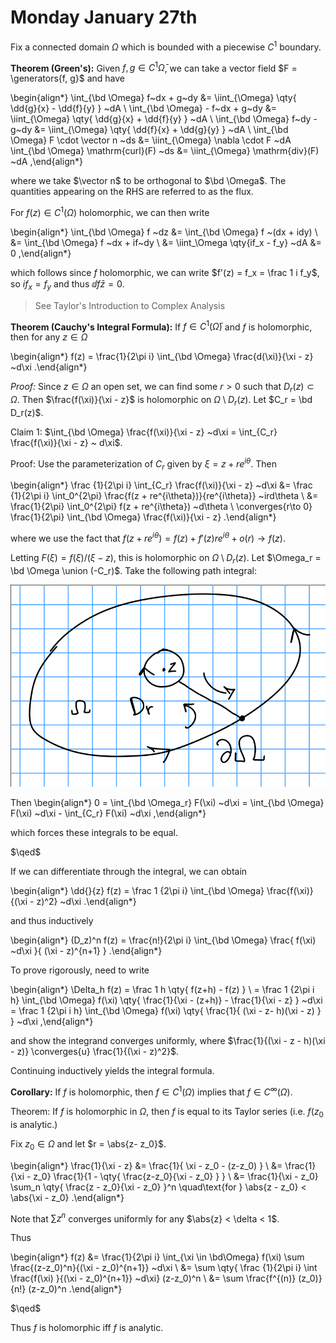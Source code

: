 # Monday January 27th

Fix a connected domain $\Omega$ which is bounded with a piecewise $C^1$ boundary. 

**Theorem (Green's):**
Given $f, g \in C^1 \bar \Omega$, we can take a vector field $F = \generators{f, g}$ and have

\begin{align*}
\int_{\bd \Omega} f~dx + g~dy &= \iint_{\Omega} \qty{ \dd{g}{x} - \dd{f}{y}  } ~dA \\
\int_{\bd \Omega} - f~dx + g~dy &= \iint_{\Omega} \qty{ \dd{g}{x} + \dd{f}{y}  } ~dA \\
\int_{\bd \Omega} f~dy - g~dy &= \iint_{\Omega} \qty{ \dd{f}{x} + \dd{g}{y}  } ~dA \\
\int_{\bd \Omega} F \cdot \vector n ~ds &= \iint_{\Omega} \nabla \cdot F ~dA
\int_{\bd \Omega} \mathrm{curl}(F) ~ds &= \iint_{\Omega} \mathrm{div}(F) ~dA
,\end{align*}

where we take $\vector n$ to be orthogonal to $\bd \Omega$.
The quantities appearing on the RHS are referred to as the flux.

For $f(z) \in C^1(\Omega)$ holomorphic, we can then write

\begin{align*}
\int_{\bd \Omega} f ~dz
&= \int_{\bd \Omega} f ~(dx + idy) \\
&= \int_{\bd \Omega} f ~dx + if~dy \\
&= \iint_\Omega \qty{if_x - f_y} ~dA
&= 0
,\end{align*}

which follows since $f$ holomorphic, we can write $f'(z) = f_x = \frac 1 i f_y$, so $i f_x = f_y$ and thus $\dd{f}{\bar z} = 0$.

> See Taylor's Introduction to Complex Analysis

**Theorem (Cauchy's Integral Formula):**
If $f\in C^1(\bar \Omega)$ and $f$ is holomorphic, then for any $z\in \Omega$

\begin{align*}
f(z) = \frac{1}{2\pi i} \int_{\bd \Omega} \frac{d(\xi)}{\xi - z} ~d\xi
.\end{align*}

*Proof:*
Since $z\in \Omega$ an open set, we can find some $r> 0$ such that $D_r(z) \subset \Omega$.
Then $\frac{f(\xi)}{\xi - z}$ is holomorphic on $\Omega\setminus D_r(z)$.
Let $C_r = \bd D_r(z)$.

Claim 1:
$\int_{\bd \Omega} \frac{f(\xi)}{\xi - z} ~d\xi = \int_{C_r} \frac{f(\xi)}{\xi - z} ~ d\xi$.

Proof:
Use the parameterization of $C_r$ given by $\xi = z + re^{i\theta}$.
Then

\begin{align*}
\frac {1}{2\pi i} \int_{C_r} \frac{f(\xi)}{\xi - z} ~d\xi 
&= \frac {1}{2\pi i} \int_0^{2\pi} \frac{f(z + re^{i\theta})}{re^{i\theta}} ~ird\theta \\
&= \frac{1}{2\pi} \int_0^{2\pi} f(z + re^{i\theta}) ~d\theta \\
\converges{r\to 0} \frac{1}{2\pi} \int_{\bd \Omega} \frac{f(\xi)}{\xi - z}
.\end{align*}

where we use the fact that $f(z + re^{i\theta}) = f(z) + f'(z)re^{i\theta} + o(r) \to f(z)$.

Letting $F(\xi) = f(\xi)/(\xi - z)$, this is holomorphic on $\Omega\setminus D_r(z)$.
Let $\Omega_r = \bd \Omega \union (-C_r)$.
Take the following path integral:


![Image](figures/2020-01-27-13:59.png)

Then
\begin{align*}
0 = \int_{\bd \Omega_r} F(\xi) ~d\xi = \int_{\bd \Omega} F(\xi) ~d\xi - \int_{C_r} F(\xi) ~d\xi
,\end{align*}

which forces these integrals to be equal.

$\qed$

If we can differentiate through the integral, we can obtain

\begin{align*}
\dd{}{z} f(z) = \frac 1 {2\pi i} \int_{\bd \Omega} \frac{f(\xi)}{(\xi - z)^2} ~d\xi
.\end{align*}

and thus inductively

\begin{align*}
(D_z)^n f(z) = \frac{n!}{2\pi i} \int_{\bd \Omega} \frac{ f(\xi) ~d\xi  }{ (\xi - z)^{n+1}  }
.\end{align*}

To prove rigorously, need to write

\begin{align*}
\Delta_h f(z) 
= \frac 1 h \qty{ f(z+h) - f(z) } \\
= \frac 1 {2\pi i h} \int_{\bd \Omega} f(\xi) \qty{ \frac{1}{\xi - (z+h)} - \frac{1}{\xi - z}  } ~d\xi
= \frac 1 {2\pi i h} \int_{\bd \Omega} f(\xi) \qty{ \frac{1}{ (\xi - z- h)(\xi - z)  }  } ~d\xi
,\end{align*}

and show the integrand converges uniformly, where $\frac{1}{(\xi - z - h)(\xi - z)} \converges{u} \frac{1}{(\xi - z)^2}$.

Continuing inductively yields the integral formula. 

**Corollary:**
If $f$ is holomorphic, then $f\in C^1(\Omega)$ implies that $f \in C^\infty(\Omega)$.

Theorem: 
If $f$ is holomorphic in $\Omega$, then $f$ is equal to its Taylor series (i.e. $f(z_0$ is analytic.)

Fix $z_0 \in \Omega$ and let $r = \abs{z- z_0}$.

\begin{align*}
\frac{1}{\xi - z} 
&= \frac{1}{ \xi - z_0 - (z-z_0)  } \\
&= \frac{1}{\xi - z_0} \frac{1}{1 - \qty{ \frac{z-z_0}{\xi - z_0}   }  } \\
&= \frac{1}{\xi - z_0} \sum_n \qty{ \frac{z - z_0}{\xi - z_0}  }^n \quad\text{for } \abs{z - z_0} < \abs{\xi - z_0}
.\end{align*}

Note that $\sum z^n$ converges uniformly for any $\abs{z} < \delta < 1$.

Thus

\begin{align*}
f(z) 
&= \frac{1}{2\pi i} \int_{\xi \in \bd\Omega} f(\xi) \sum \frac{(z-z_0)^n}{(\xi - z_0)^{n+1}} ~d\xi \\
&= \sum \qty{ \frac {1}{2\pi i} \int \frac{f(\xi)  }{(\xi - z_0)^{n+1}} ~d\xi} (z-z_0)^n \\
&= \sum \frac{f^{(n)} (z_0)}{n!} (z-z_0)^n
.\end{align*}

$\qed$

Thus $f$ is holomorphic iff $f$ is analytic.



